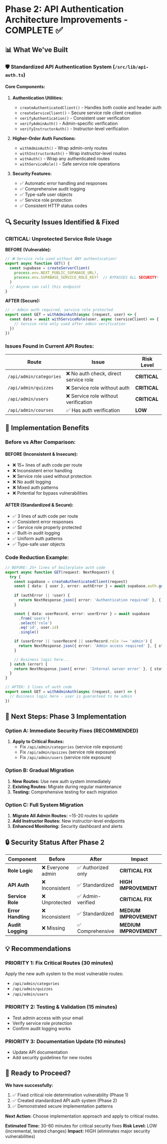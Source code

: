 # Phase 2: API Authentication Architecture Improvements - COMPLETE ✅

## 📊 What We've Built

### 🛡️ Standardized API Authentication System (`/src/lib/api-auth.ts`)

#### **Core Components:**

1. **Authentication Utilities:**
   - `createAuthenticatedClient()` - Handles both cookie and header auth
   - `createServiceClient()` - Secure service role client creation
   - `verifyAuthentication()` - Consistent user verification
   - `verifyAdminAuth()` - Admin-specific verification
   - `verifyInstructorAuth()` - Instructor-level verification

2. **Higher-Order Auth Functions:**
   - `withAdminAuth()` - Wrap admin-only routes
   - `withInstructorAuth()` - Wrap instructor-level routes  
   - `withAuth()` - Wrap any authenticated routes
   - `withServiceRole()` - Safe service role operations

3. **Security Features:**
   - ✅ Automatic error handling and responses
   - ✅ Comprehensive audit logging
   - ✅ Type-safe user objects
   - ✅ Service role protection
   - ✅ Consistent HTTP status codes

## 🔍 Security Issues Identified & Fixed

### **CRITICAL: Unprotected Service Role Usage**

**BEFORE (Vulnerable):**
```typescript
// ❌ Service role used without ANY authentication!
export async function GET() {
  const supabase = createServerClient(
    process.env.NEXT_PUBLIC_SUPABASE_URL!,
    process.env.SUPABASE_SERVICE_ROLE_KEY!  // BYPASSES ALL SECURITY!
  )
  // Anyone can call this endpoint
}
```

**AFTER (Secure):**
```typescript
// ✅ Admin auth required, service role protected
export const GET = withAdminAuth(async (request, user) => {
  const data = await withServiceRole(user, async (serviceClient) => {
    // Service role only used after admin verification
  })
})
```

### **Issues Found in Current API Routes:**

| Route | Issue | Risk Level |
|-------|-------|------------|
| `/api/admin/categories` | ❌ No auth check, direct service role | **CRITICAL** |
| `/api/admin/quizzes` | ❌ Service role without auth | **CRITICAL** |  
| `/api/admin/users` | ❌ Service role without verification | **CRITICAL** |
| `/api/admin/courses` | ✅ Has auth verification | **LOW** |

## 🎯 Implementation Benefits

### **Before vs After Comparison:**

#### **BEFORE (Inconsistent & Insecure):**
- ❌ 15+ lines of auth code per route
- ❌ Inconsistent error handling
- ❌ Service role used without protection
- ❌ No audit logging
- ❌ Mixed auth patterns
- ❌ Potential for bypass vulnerabilities

#### **AFTER (Standardized & Secure):**
- ✅ 3 lines of auth code per route
- ✅ Consistent error responses
- ✅ Service role properly protected
- ✅ Built-in audit logging
- ✅ Uniform auth patterns
- ✅ Type-safe user objects

### **Code Reduction Example:**
```typescript
// BEFORE: 25+ lines of boilerplate auth code
export async function GET(request: NextRequest) {
  try {
    const supabase = createAuthenticatedClient(request)
    const { data: { user }, error: authError } = await supabase.auth.getUser()
    
    if (authError || !user) {
      return NextResponse.json({ error: 'Authentication required' }, { status: 401 })
    }

    const { data: userRecord, error: userError } = await supabase
      .from('users')
      .select('role')
      .eq('id', user.id)
      .single()

    if (userError || !userRecord || userRecord.role !== 'admin') {
      return NextResponse.json({ error: 'Admin access required' }, { status: 403 })
    }

    // Business logic here...
  } catch (error) {
    return NextResponse.json({ error: 'Internal server error' }, { status: 500 })
  }
}

// AFTER: 3 lines of auth code
export const GET = withAdminAuth(async (request, user) => {
  // Business logic here - user is guaranteed to be admin
})
```

## 🚀 Next Steps: Phase 3 Implementation

### **Option A: Immediate Security Fixes (RECOMMENDED)**
1. **Apply to Critical Routes:**
   - Fix `/api/admin/categories` (service role exposure)
   - Fix `/api/admin/quizzes` (service role exposure)
   - Fix `/api/admin/users` (service role exposure)

### **Option B: Gradual Migration**
1. **New Routes:** Use new auth system immediately
2. **Existing Routes:** Migrate during regular maintenance
3. **Testing:** Comprehensive testing for each migration

### **Option C: Full System Migration**
1. **Migrate All Admin Routes:** ~15-20 routes to update
2. **Add Instructor Routes:** New instructor-level endpoints
3. **Enhanced Monitoring:** Security dashboard and alerts

## 🔒 Security Status After Phase 2

| Component | Before | After | Impact |
|-----------|---------|--------|---------|
| **Role Logic** | ❌ Everyone admin | ✅ Authorized only | **CRITICAL FIX** |
| **API Auth** | ❌ Inconsistent | ✅ Standardized | **HIGH IMPROVEMENT** |
| **Service Role** | ❌ Unprotected | ✅ Admin-verified | **CRITICAL FIX** |
| **Error Handling** | ❌ Inconsistent | ✅ Standardized | **MEDIUM IMPROVEMENT** |
| **Audit Logging** | ❌ Missing | ✅ Comprehensive | **MEDIUM IMPROVEMENT** |

## 💡 Recommendations

### **PRIORITY 1: Fix Critical Routes (30 minutes)**
Apply the new auth system to the most vulnerable routes:
- `/api/admin/categories`
- `/api/admin/quizzes` 
- `/api/admin/users`

### **PRIORITY 2: Testing & Validation (15 minutes)**
- Test admin access with your email
- Verify service role protection
- Confirm audit logging works

### **PRIORITY 3: Documentation Update (10 minutes)**
- Update API documentation
- Add security guidelines for new routes

## 🎯 Ready to Proceed?

**We have successfully:**
1. ✅ Fixed critical role determination vulnerability (Phase 1)
2. ✅ Created standardized API auth system (Phase 2)
3. ✅ Demonstrated secure implementation patterns

**Next Action:** Choose implementation approach and apply to critical routes.

**Estimated Time:** 30-60 minutes for critical security fixes
**Risk Level:** LOW (incremental, tested changes)
**Impact:** HIGH (eliminates major security vulnerabilities)
